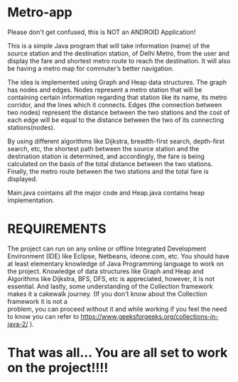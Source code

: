 # Metro-app
Please don't get confused, this is NOT an ANDROID Application!

This is a simple Java program that will take information (name) of the source station and the destination station, of Delhi Metro, from the user and display the fare and shortest metro route to reach the destination. It will also be having a metro map for commuter’s better navigation.

The idea is implemented using Graph and Heap data structures.
The graph has nodes and edges. Nodes represent a metro station that will be containing certain information regarding that station like its name, its metro corridor, and the lines which it connects. Edges (the connection between two nodes) represent the distance between the two stations and the cost of each edge will be equal to the distance between the two of its connecting stations(nodes). 

By using different algorithms like Dijkstra, breadth-first search, depth-first search, etc, the shortest path between the source station and the destination station is determined, and accordingly, the fare is being calculated on the basis of the total distance between the two stations. Finally, the metro route between the two stations and the total fare is displayed.

Main.java cointains all the major code and Heap.java contains heap implementation.

# REQUIREMENTS
 The project can run on any online or offline Integrated Development Environment (IDE) like Eclipse, Netbeans, ideone.com, etc.
 You should have at least elementary knowledge of Java Programming language to work on the project.
 Knowledge of data structures like Graph and Heap and Algorithms like Dijkstra, BFS, DFS, etc is appreciated, however, it is not essential.
 And lastly, some understanding of the Collection framework makes it a cakewalk journey. (If you don't know about the Collection framework it is not a                   
 problem, you can proceed without it and while working if you feel the need to know you can refer to https://www.geeksforgeeks.org/collections-in-java-2/ ).


# That was all... You are all set to work on the project!!!! 
 
 
